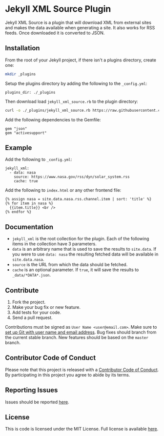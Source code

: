 # Jekyll XML Source Plugin

Jekyll XML Source is a plugin that will download XML from external sites and makes the data available when generating a site. It also works for RSS feeds. Once downloaded it is converted to JSON.

## Installation
From the root of your Jekyll project, if there isn't a plugins directory, create one:

```bash
mkdir _plugins
```

Setup the plugins directory by adding the following to the `_config.yml`:

```
plugins_dir: ./_plugins
```


Then download load `jekyll_xml_source.rb` to the plugin directory:

```bash
curl -o ./_plugins/jekyll_xml_source.rb https://raw.githubusercontent.com/mcred/jekyll-xml-source/master/jekyll_xml_source.rb
```

Add the following dependencies to the Gemfile:

```
gem "json"
gem "activesupport"
```

## Example
Add the following to `_config.yml`:

```
jekyll_xml:
  - data: nasa
    source: https://www.nasa.gov/rss/dyn/solar_system.rss
    cache: true
```

Add the following to `index.html` or any other frontend file:

```
{% assign nasa = site.data.nasa.rss.channel.item | sort: 'title' %}
{% for item in nasa %}
  {{item.title}} <br />
{% endfor %}
```

## Documentation
* `jekyll_xml` is the root collection for the plugin. Each of the following items in the collection have 3 parameters.
* `data` is an arbitrary name that is used to save the results to `site.data`. If you were to use `data: nasa` the resulting fetched data will be available in `site.data.nasa`.
* `source` is the URL from which the data should be fetched.
* `cache` is an optional parameter. If `true`, it will save the results to `_data/*DATA*.json`.

## Contribute

1.  Fork the project.
2.  Make your bug fix or new feature.
3.  Add tests for your code.
4.  Send a pull request.

Contributions must be signed as `User Name <user@email.com>`. Make sure to [set up Git with user name and email address](https://git-scm.com/book/en/v2/Getting-Started-First-Time-Git-Setup). Bug fixes should branch from the current stable branch. New features should be based on the `master` branch.

## Contributor Code of Conduct

Please note that this project is released with a [Contributor Code of Conduct](code-of-conduct.md). By participating in this project you agree to abide by its terms.

## Reporting Issues

Issues should be reported [here](https://github.com/mcred/jekyll-xml-source/issues).

## <a id="license"></a>License

This is code is licensed under the MIT License. Full license is available [here](./LICENSE).
